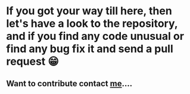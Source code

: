# If you got your way till here, then let's have a look to the repository, and if you find any code unusual or find any bug fix it and send a pull request 😁

## Want to contribute contact [me](https://telegram.dog/whitehell097)....



